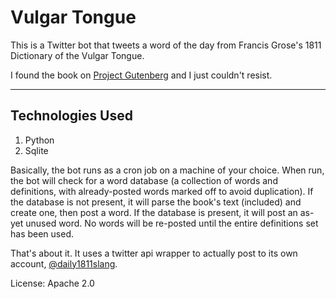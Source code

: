 Vulgar Tongue
============

This is a Twitter bot that tweets a word of the day from Francis Grose's 1811
Dictionary of the Vulgar Tongue.

I found the book on [Project Gutenberg](http://www.gutenberg.org) and I just
couldn't resist.

------
## Technologies Used
1. Python
2. Sqlite

Basically, the bot runs as a cron job on a machine of your choice. When run, the
bot will check for a word database (a collection of words and definitions, with
already-posted words marked off to avoid duplication). If the database is not
present, it will parse the book's text (included) and create one, then post a
word. If the database is present, it will post an as-yet unused word. No words
will be re-posted until the entire definitions set has been used.

That's about it. It uses a twitter api wrapper to actually post to its own
account, [@daily1811slang](https://twitter.com/daily1811slang).

License: Apache 2.0
